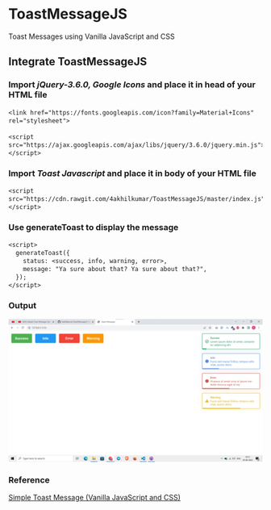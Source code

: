 # ToastMessageJS
Toast Messages using Vanilla JavaScript and CSS

## Integrate ToastMessageJS
### Import *jQuery-3.6.0, Google Icons* and place it in head of your HTML file
```
<link href="https://fonts.googleapis.com/icon?family=Material+Icons" rel="stylesheet">

<script src="https://ajax.googleapis.com/ajax/libs/jquery/3.6.0/jquery.min.js"></script>
```
### Import *Toast Javascript* and place it in body of your HTML file
```
<script src="https://cdn.rawgit.com/4akhilkumar/ToastMessageJS/master/index.js"></script>
```
### Use generateToast to display the message
```
<script>
  generateToast({
    status: <success, info, warning, error>,
    message: "Ya sure about that? Ya sure about that?",
  });
</script>
``` 

### Output
![MarineGEO circle logo](https://raw.githubusercontent.com/4akhilkumar/ToastMessageJS/master/Screenshot%202022-06-20%20141141.jpg "ToastMessageJS")

### Reference
[Simple Toast Message (Vanilla JavaScript and CSS)](https://www.youtube.com/watch?v=EWveKYaX-P0)